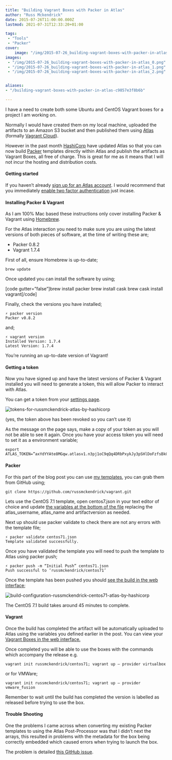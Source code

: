 ```yaml
---
title: "Building Vagrant Boxes with Packer in Atlas"
author: "Russ Mckendrick"
date: 2015-07-26T11:00:00.000Z
lastmod: 2021-07-31T12:33:20+01:00

tags:
 - "Tools"
 - "Packer"
cover:
    image: "/img/2015-07-26_building-vagrant-boxes-with-packer-in-atlas_0.png" 
images:
 - "/img/2015-07-26_building-vagrant-boxes-with-packer-in-atlas_0.png"
 - "/img/2015-07-26_building-vagrant-boxes-with-packer-in-atlas_1.png"
 - "/img/2015-07-26_building-vagrant-boxes-with-packer-in-atlas_2.png"


aliases:
- "/building-vagrant-boxes-with-packer-in-atlas-c9857e3f8b6b"

---
```


I have a need to create both some Ubuntu and CentOS Vagrant boxes for a project I am working on.

Normally I would have created them on my local machine, uploaded the artifacts to an Amazon S3 bucket and then published them using [Atlas](https://atlas.hashicorp.com "Atlas website") (formally [Vagrant Cloud](https://atlas.hashicorp.com/boxes/search?utm_source=vagrantcloud.com&vagrantcloud=1)).

However in the past month [HashiCorp](https://hashicorp.com "HashiCorp site") have updated Atlas so that you can now build [Packer](https://packer.io "Packer") templates directly within Atlas and publish the artifacts as Vagrant Boxes, all free of charge. This is great for me as it means that I will not incur the hosting and distribution costs.

#### Getting started

If you haven’t already [sign up for an Atlas account](https://atlas.hashicorp.com/account/new). I would recommend that you immediately [enable two factor authentication](https://atlas.hashicorp.com/settings/security) just incase.

#### Installing Packer & Vagrant

As I am 100% Mac based these instructions only cover installing Packer & Vagrant using [Homebrew](https://brew.sh/).

For the Atlas interaction you need to make sure you are using the latest versions of both pieces of software, at the time of writing these are;

- Packer 0.8.2
- Vagrant 1.7.4

First of all, ensure Homebrew is up-to-date;

```
brew update
```

Once updated you can install the software by using;

[code gutter=”false”]brew install packer
brew install cask
brew cask install vagrant[/code]

Finally, check the versions you have installed;

```
⚡ packer version
Packer v0.8.2
```

and;

```
⚡ vagrant version
Installed Version: 1.7.4
Latest Version: 1.7.4
```

You’re running an up-to-date version of Vagrant!

#### Getting a token

Now you have signed up and have the latest versions of Packer & Vagrant installed you will need to generate a token, this will allow Packer to interact with Atlas.

You can get a token from your [settings page](https://atlas.hashicorp.com/settings/tokens).

![tokens-for-russmckendrick-atlas-by-hashicorp](/img/2015-07-26_building-vagrant-boxes-with-packer-in-atlas_1.png)

(yes, the token above has been revoked so you can’t use it)

As the message on the page says, make a copy of your token as you will not be able to see it again. Once you have your access token you will need to set it as a environment variable;

```
export ATLAS_TOKEN=”axYdYYAte8MGqw.atlasv1.n3pj1oC9qQq4DRbPxykJy3pSHlDoFzfsBkGTrEqq3WWZarX8tuaHjr1gkdenRAazdLo”
```

#### Packer

For this part of the blog post you can use [my templates](https://github.com/russmckendrick/vagrant/), you can grab them from GitHub using;

```
git clone https://github.com/russmckendrick/vagrant.git
```

Lets use the CentOS 7.1 template, open centos7.json in your text editor of choice and update [the variables at the bottom of the file](https://github.com/russmckendrick/vagrant/blob/master/centos71.json#L111-L116) replacing the atlas_username, atlas_name and artifactversion as needed.

Next up should use packer validate to check there are not any errors with the template file;

```
⚡ packer validate centos71.json
Template validated successfully.
```

Once you have validated the template you will need to push the template to Atlas using packer push;

```
⚡ packer push -m “Initial Push” centos71.json
Push successful to ‘russmckendrick/centos71’
```

Once the template has been pushed you should [see the build in the web interface](https://atlas.hashicorp.com/builds);

![build-configuration-russmckendrick-centos71-atlas-by-hashicorp](/img/2015-07-26_building-vagrant-boxes-with-packer-in-atlas_2.png)

The CentOS 7.1 build takes around 45 minutes to complete.

#### Vagrant

Once the build has completed the artifact will be automatically uploaded to Atlas using the variables you defined earlier in the post. You can view your [Vagrant Boxes in the web interface.](https://atlas.hashicorp.com/vagrant)

Once completed you will be able to use the boxes with the commands which accompany the release e.g.

```
vagrant init russmckendrick/centos71; vagrant up — provider virtualbox
```

or for VMWare;

```
vagrant init russmckendrick/centos71; vagrant up — provider vmware_fusion
```

Remember to wait until the build has completed the version is labelled as released before trying to use the box.

#### Trouble Shooting

One the problems I came across when converting my existing Packer templates to using the Atlas Post-Processor was that I didn’t next the arrays, this resulted in problems with the metadata for the box being correctly embedded which caused errors when trying to launch the box.

The problem is detailed [this GitHub issue](https://github.com/mitchellh/packer/issues/2090).
